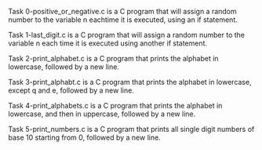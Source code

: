 Task 0-positive_or_negative.c is a C program that will assign a random number to the variable n eachtime it is executed, using an if statement.

Task 1-last_digit.c is a C program that will assign a random number to the variable n each time it is executed using another if statement.

Task 2-print_alphabet.c is a C program that prints the alphabet in lowercase, followed by a new line.

Task 3-print_alphabt.c is a C program that prints the alphabet in lowercase, except q and e, followed by a new line.

Task 4-print_alphabets.c is a C program that prints the alphabet in lowercase, and then in uppercase, followed by a new line.

Task 5-print_numbers.c is a C program that prints all single digit numbers of base 10 starting from 0, followed by a new line.

